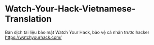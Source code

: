 # Watch-Your-Hack-Vietnamese-Translation
Bản dịch tài liệu bảo mật Watch Your Hack, bảo vệ cá nhân trước hacker https://watchyourhack.com/
